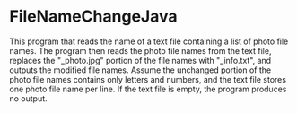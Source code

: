 # FileNameChangeJava
This program that reads the name of a text file containing a list of photo file names. The program then reads the photo file names from the text file, replaces the "_photo.jpg" portion of the file names with "_info.txt", and outputs the modified file names. Assume the unchanged portion of the photo file names contains only letters and numbers, and the text file stores one photo file name per line. If the text file is empty, the program produces no output.
